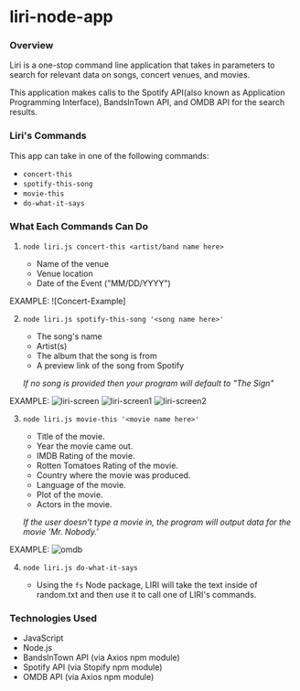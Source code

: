 # liri-node-app

### Overview

Liri is a one-stop command line application that takes in parameters to search for relevant data on songs, concert venues, and movies.

This application makes calls to the Spotify API(also known as Application Programming Interface), BandsInTown API, and OMDB API for the search results.

### Liri's Commands

This app can take in one of the following commands:

* `concert-this`
* `spotify-this-song`
* `movie-this`
* `do-what-it-says`

### What Each Commands Can Do

1. `node liri.js concert-this <artist/band name here>`

     * Name of the venue
     * Venue location
     * Date of the Event ("MM/DD/YYYY")

EXAMPLE: ![Concert-Example]

2. `node liri.js spotify-this-song '<song name here>'`

     * The song's name
     * Artist(s)
     * The album that the song is from
     * A preview link of the song from Spotify
     

   *If no song is provided then your program will default to "The Sign"*

EXAMPLE:
![liri-screen](https://user-images.githubusercontent.com/53619333/68173501-321d7e80-ff49-11e9-8c10-52ea3a0d5e8e.png)
![liri-screen1](https://user-images.githubusercontent.com/53619333/68173502-321d7e80-ff49-11e9-839f-e0cb780bb80b.png)
![liri-screen2](https://user-images.githubusercontent.com/53619333/68173503-321d7e80-ff49-11e9-8d72-28cd6356f181.png)


3. `node liri.js movie-this '<movie name here>'`

     * Title of the movie.
     * Year the movie came out.
     * IMDB Rating of the movie.
     * Rotten Tomatoes Rating of the movie.
     * Country where the movie was produced.
     * Language of the movie.
     * Plot of the movie.
     * Actors in the movie.

   *If the user doesn't type a movie in, the program will output data for the movie 'Mr. Nobody.'*

EXAMPLE:
![omdb](https://user-images.githubusercontent.com/53619333/68173754-f46d2580-ff49-11e9-97f6-6712c67833c3.png)


4. `node liri.js do-what-it-says`

   * Using the `fs` Node package, LIRI will take the text inside of random.txt and then use it to call one of LIRI's commands.


### Technologies Used

* JavaScript
* Node.js
* BandsInTown API (via Axios npm module)
* Spotify API (via Stopify npm module)
* OMDB API (via Axios npm module)
